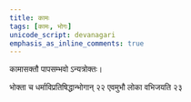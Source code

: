 ```yaml
---
title: कामः
tags: [कामः, भोगः]
unicode_script: devanagari
emphasis_as_inline_comments: true
---
```

कामासक्तौ पापसम्भवो ऽन्यत्रोक्तः।

भोक्ता च धर्माविप्रतिषिद्धान्भोगान् २२ एवमुभौ लोका वभिजयति २३